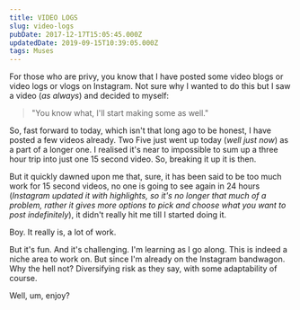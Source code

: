 ```yaml
---
title: VIDEO LOGS
slug: video-logs
pubDate: 2017-12-17T15:05:45.000Z
updatedDate: 2019-09-15T10:39:05.000Z
tags: Muses
---
```


For those who are privy, you know that I have posted some video blogs or video logs or vlogs on Instagram. Not sure why I wanted to do this but I saw a video (*as always*) and decided to myself:

> "You know what, I'll start making some as well."

So, fast forward to today, which isn't that long ago to be honest, I have posted a few videos already. Two Five just went up today (*well just now*) as a part of a longer one. I realised it's near to impossible to sum up a three hour trip into just one 15 second video. So, breaking it up it is then.

But it quickly dawned upon me that, sure, it has been said to be too much work for 15 second videos, no one is going to see again in 24 hours (*Instagram updated it with highlights, so it's no longer that much of a problem, rather it gives more options to pick and choose what you want to post indefinitely*), it didn't really hit me till I started doing it.

Boy. It really is, a lot of work.

But it's fun. And it's challenging. I'm learning as I go along. This is indeed a niche area to work on. But since I'm already on the Instagram bandwagon. Why the hell not? Diversifying risk as they say, with some adaptability of course.

Well, um, enjoy?

